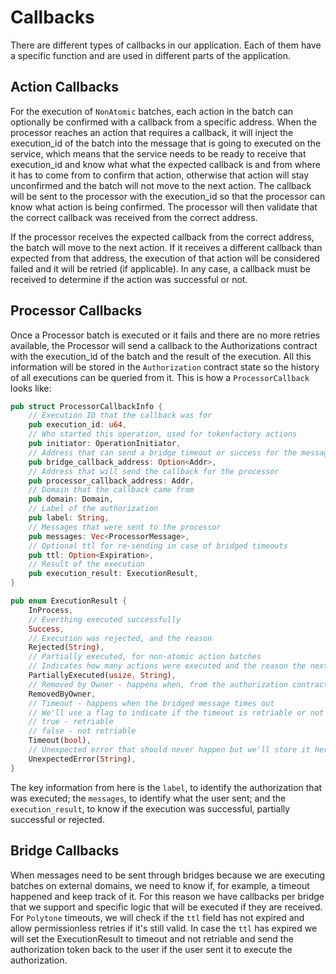 # Callbacks

There are different types of callbacks in our application. Each of them have a specific function and are used in different parts of the application.

## Action Callbacks

For the execution of `NonAtomic` batches, each action in the batch can optionally be confirmed with a callback from a specific address. When the processor reaches an action that requires a callback, it will inject the execution_id of the batch into the message that is going to executed on the service, which means that the service needs to be ready to receive that execution_id and know what what the expected callback is and from where it has to come from to confirm that action, otherwise that action will stay unconfirmed and the batch will not move to the next action. The callback will be sent to the processor with the execution_id so that the processor can know what action is being confirmed. The processor will then validate that the correct callback was received from the correct address.

If the processor receives the expected callback from the correct address, the batch will move to the next action. If it receives a different callback than expected from that address, the execution of that action will be considered failed and it will be retried (if applicable). In any case, a callback must be received to determine if the action was successful or not.

## Processor Callbacks

Once a Processor batch is executed or it fails and there are no more retries available, the Processor will send a callback to the Authorizations contract with the execution_id of the batch and the result of the execution. All this information will be stored in the `Authorization` contract state so the history of all executions can be queried from it. This is how a `ProcessorCallback` looks like:

```rust
pub struct ProcessorCallbackInfo {
    // Execution ID that the callback was for
    pub execution_id: u64,
    // Who started this operation, used for tokenfactory actions
    pub initiator: OperationInitiator,
    // Address that can send a bridge timeout or success for the message (if applied)
    pub bridge_callback_address: Option<Addr>,
    // Address that will send the callback for the processor
    pub processor_callback_address: Addr,
    // Domain that the callback came from
    pub domain: Domain,
    // Label of the authorization
    pub label: String,
    // Messages that were sent to the processor
    pub messages: Vec<ProcessorMessage>,
    // Optional ttl for re-sending in case of bridged timeouts
    pub ttl: Option<Expiration>,
    // Result of the execution
    pub execution_result: ExecutionResult,
}

pub enum ExecutionResult {
    InProcess,
    // Everthing executed successfully
    Success,
    // Execution was rejected, and the reason
    Rejected(String),
    // Partially executed, for non-atomic action batches
    // Indicates how many actions were executed and the reason the next action was not executed
    PartiallyExecuted(usize, String),
    // Removed by Owner - happens when, from the authorization contract, a remove item from queue is sent
    RemovedByOwner,
    // Timeout - happens when the bridged message times out
    // We'll use a flag to indicate if the timeout is retriable or not
    // true - retriable
    // false - not retriable
    Timeout(bool),
    // Unexpected error that should never happen but we'll store it here if it ever does
    UnexpectedError(String),
}
```

The key information from here is the `label`, to identify the authorization that was executed; the `messages`, to identify what the user sent; and the `execution_result`, to know if the execution was successful, partially successful or rejected.

## Bridge Callbacks

When messages need to be sent through bridges because we are executing batches on external domains, we need to know if, for example, a timeout happened and keep track of it. For this reason we have callbacks per bridge that we support and specific logic that will be executed if they are received. For `Polytone` timeouts, we will check if the `ttl` field has not expired and allow permissionless retries if it's still valid. In case the `ttl` has expired we will set the ExecutionResult to timeout and not retriable and send the authorization token back to the user if the user sent it to execute the authorization.

